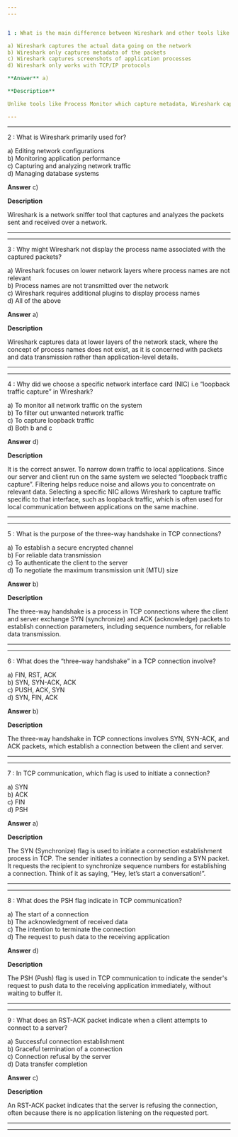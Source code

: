 ```yaml
---  
---  


1 : What is the main difference between Wireshark and other tools like Process Monitor?  

a) Wireshark captures the actual data going on the network  
b) Wireshark only captures metadata of the packets  
c) Wireshark captures screenshots of application processes  
d) Wireshark only works with TCP/IP protocols  

**Answer** a)  

**Description**  

Unlike tools like Process Monitor which capture metadata, Wireshark captures the actual data being transmitted over the network, allowing for detailed packet analysis.  

---  
```

---  


2 : What is Wireshark primarily used for?  

a) Editing network configurations  
b) Monitoring application performance  
c) Capturing and analyzing network traffic  
d) Managing database systems  

**Answer** c)  

**Description**  

Wireshark is a network sniffer tool that captures and analyzes the packets sent and received over a network.  

---  
---  


3 : Why might Wireshark not display the process name associated with the captured packets?  

a) Wireshark focuses on lower network layers where process names are not relevant  
b) Process names are not transmitted over the network  
c) Wireshark requires additional plugins to display process names  
d) All of the above  

**Answer** a)  

**Description**  

Wireshark captures data at lower layers of the network stack, where the concept of process names does not exist, as it is concerned with packets and data transmission rather than application-level details.  

---  
---  


4 : Why did we choose a specific network interface card (NIC) i.e “loopback traffic capture” in Wireshark?  

a) To monitor all network traffic on the system  
b) To filter out unwanted network traffic  
c) To capture loopback traffic  
d) Both b and c  

**Answer** d)  

**Description**  

It is the correct answer. To narrow down traffic to local applications. Since our server and client run on the same system we selected “loopback traffic capture”. Filtering helps reduce noise and allows you to concentrate on relevant data. Selecting a specific NIC allows Wireshark to capture traffic specific to that interface, such as loopback traffic, which is often used for local communication between applications on the same machine.  

---  
---  


5 : What is the purpose of the three-way handshake in TCP connections?  

a) To establish a secure encrypted channel  
b) For reliable data transmission  
c) To authenticate the client to the server  
d) To negotiate the maximum transmission unit (MTU) size  


**Answer** b)  

**Description**  

The three-way handshake is a process in TCP connections where the client and server exchange SYN (synchronize) and ACK (acknowledge) packets to establish connection parameters, including sequence numbers, for reliable data transmission.  

---  
---  


6 : What does the “three-way handshake” in a TCP connection involve?  

a) FIN, RST, ACK  
b) SYN, SYN-ACK, ACK  
c) PUSH, ACK, SYN  
d) SYN, FIN, ACK  

**Answer** b)  

**Description**  

The three-way handshake in TCP connections involves SYN, SYN-ACK, and ACK packets, which establish a connection between the client and server.  

---  
---  


7 : In TCP communication, which flag is used to initiate a connection?  

a) SYN  
b) ACK  
c) FIN  
d) PSH  

**Answer** a)  

**Description**  

The SYN (Synchronize) flag is used to initiate a connection establishment process in TCP. The sender initiates a connection by sending a SYN packet. It requests the recipient to synchronize sequence numbers for establishing a connection. Think of it as saying, “Hey, let’s start a conversation!”.  

---  
---  


8 : What does the PSH flag indicate in TCP communication?  

a) The start of a connection  
b) The acknowledgment of received data  
c) The intention to terminate the connection  
d) The request to push data to the receiving application  

**Answer** d)  

**Description**  

The PSH (Push) flag is used in TCP communication to indicate the sender's request to push data to the receiving application immediately, without waiting to buffer it.  

---  
---  


9 : What does an RST-ACK packet indicate when a client attempts to connect to a server?  

a) Successful connection establishment  
b) Graceful termination of a connection  
c) Connection refusal by the server  
d) Data transfer completion  

**Answer** c)  

**Description**  

An RST-ACK packet indicates that the server is refusing the connection, often because there is no application listening on the requested port.  

---  
---  





